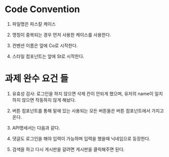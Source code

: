 # Code Convention

1. 파일명은 파스칼 케이스

2. 명칭이 중복되는 경우 먼저 사용한 케이스를 사용한다.

3. 컨벤션 이름은 앞에 Co로 시작한다.

4. 스타일 컴포넌트는 앞에 St로 시작한다.

# 과제 완수 요건 들

1. 유효성 검사: 로그인을 하지 않으면 삭제 칸이 안되게 했으며, 유저의 name이 일치하지 않으면 작동하지 않게 해놨다.

2. 버튼 컴포넌트를 통해 밑에 있는 사용되는 모든 버튼들은 버튼 컴포넌트에서 가지고 온다.

3. API명세서는 다음과 같다.

4. 댓글도 로그인을 해야 입력이 가능하며 입력을 했을때 닉네임으로 등장한다.

5. 검색을 하고 다시 게시판을 갈려면 게시판을 클릭해주면 된다.
